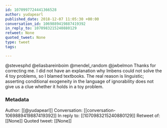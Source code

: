 ```yaml
---
id: 1070997724441366528
author: yudapearl
published_date: 2018-12-07 11:05:30 +00:00
conversation_id: 1069889419887419392
in_reply_to: 1070983215240880129
retweet: None
quoted_tweet: None
type: tweet
tags:

---
```


@stevesphd @eliasbareinboim @mendel_random @jwbelmon Thanks for correcting me. I did not have an explanation why Imbens could not solve the 4 toy problems, so I blamed textbooks. The real reason is linguistic; asserting conditional exogeneity in the language of ignorability does not give us a clue whether it holds in a toy problem.

### Metadata

Author: [[@yudapearl]]
Conversation: [[conversation-1069889419887419392]]
In reply to: [[1070983215240880129]]
Retweet of: [[None]]
Quoted tweet: [[None]]
